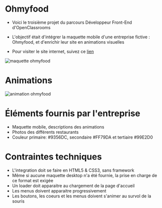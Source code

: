 # Ohmyfood
- Voici le troisième projet du parcours Développeur Front-End d'OpenClassrooms
- L'objectif était d'intégrer la maquette mobile d'une entreprise fictive : Ohmyfood, et d'enrichir leur site en animations visuelles

- Pour visiter le site internet, suivez ce [lien](https://jeireme.github.io/JeremiePiard_3_30062021/)

![maquette ohmyfood](https://puu.sh/IcFRV/d4f899a657.jpg)

# Animations
![animation ohmyfood](https://puu.sh/IcGfA/d8d4fdde4f.gif)

# Éléments fournis par l'entreprise
- Maquette mobile, descriptions des animations
- Photos des différents restaurants
- Couleur primaire: #9356DC, secondaire #FF79DA et tertiaire #99E2D0

# Contraintes techniques
- L'integration doit se faire en HTML5 & CSS3, sans framework
- Même si aucune maquette desktop n'a été fournie, la prise en charge de ce format est exigée
- Un loader doit apparaitre au chargement de la page d'accueil
- Les menus doivent apparaitre progressivement
- Les boutons, les coeurs et les menus doivent s'animer au survol de la souris
